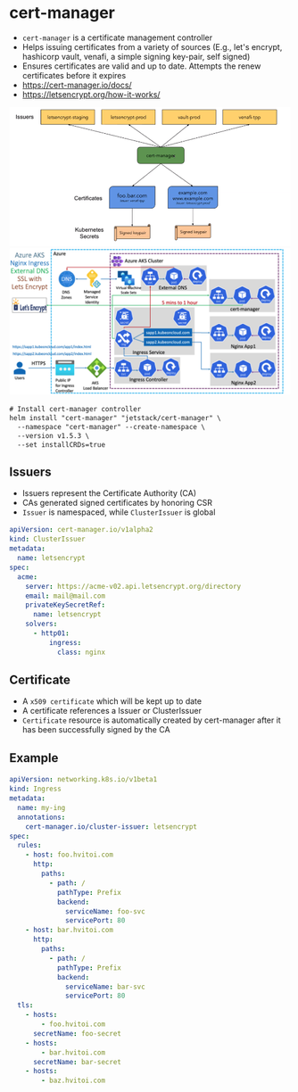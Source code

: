 # cert-manager

- `cert-manager` is a certificate management controller
- Helps issuing certificates from a variety of sources (E.g., let's encrypt, hashicorp vault, venafi, a simple signing key-pair, self signed)
- Ensures certificates are valid and up to date. Attempts the renew certificates before it expires
- <https://cert-manager.io/docs/>
- <https://letsencrypt.org/how-it-works/>

![Cert Manager](.images/cert-manager.png)
![Ingress Flow Manager](.images/ingress-flow.png)

```shell
# Install cert-manager controller
helm install "cert-manager" "jetstack/cert-manager" \
  --namespace "cert-manager" --create-namespace \
  --version v1.5.3 \
  --set installCRDs=true
```

## Issuers

- Issuers represent the Certificate Authority (CA)
- CAs generated signed certificates by honoring CSR
- `Issuer` is namespaced, while `ClusterIssuer` is global

```yaml
apiVersion: cert-manager.io/v1alpha2
kind: ClusterIssuer
metadata:
  name: letsencrypt
spec:
  acme:
    server: https://acme-v02.api.letsencrypt.org/directory
    email: mail@mail.com
    privateKeySecretRef:
      name: letsencrypt
    solvers:
      - http01:
          ingress:
            class: nginx
```

## Certificate

- A `x509 certificate` which will be kept up to date
- A certificate references a Issuer or ClusterIssuer
- `Certificate` resource is automatically created by cert-manager after it has been successfully signed by the CA

## Example

```yaml
apiVersion: networking.k8s.io/v1beta1
kind: Ingress
metadata:
  name: my-ing
  annotations:
    cert-manager.io/cluster-issuer: letsencrypt
spec:
  rules:
    - host: foo.hvitoi.com
      http:
        paths:
          - path: /
            pathType: Prefix
            backend:
              serviceName: foo-svc
              servicePort: 80
    - host: bar.hvitoi.com
      http:
        paths:
          - path: /
            pathType: Prefix
            backend:
              serviceName: bar-svc
              servicePort: 80
  tls:
    - hosts:
        - foo.hvitoi.com
      secretName: foo-secret
    - hosts:
        - bar.hvitoi.com
      secretName: bar-secret
    - hosts:
        - baz.hvitoi.com
```
